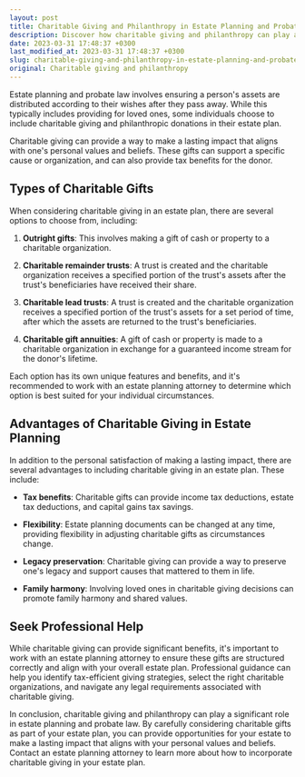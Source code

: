 ```yaml
---
layout: post
title: Charitable Giving and Philanthropy in Estate Planning and Probate Law
description: Discover how charitable giving and philanthropy can play a significant role in estate planning and probate law, providing opportunities for one's estate to make a lasting impact that aligns with their personal values and beliefs.
date: 2023-03-31 17:48:37 +0300
last_modified_at: 2023-03-31 17:48:37 +0300
slug: charitable-giving-and-philanthropy-in-estate-planning-and-probate-law
original: Charitable giving and philanthropy
---
```


Estate planning and probate law involves ensuring a person's assets are distributed according to their wishes after they pass away. While this typically includes providing for loved ones, some individuals choose to include charitable giving and philanthropic donations in their estate plan. 

Charitable giving can provide a way to make a lasting impact that aligns with one's personal values and beliefs. These gifts can support a specific cause or organization, and can also provide tax benefits for the donor. 

## Types of Charitable Gifts

When considering charitable giving in an estate plan, there are several options to choose from, including:

1. **Outright gifts**: This involves making a gift of cash or property to a charitable organization. 

2. **Charitable remainder trusts**: A trust is created and the charitable organization receives a specified portion of the trust's assets after the trust's beneficiaries have received their share. 

3. **Charitable lead trusts**: A trust is created and the charitable organization receives a specified portion of the trust's assets for a set period of time, after which the assets are returned to the trust's beneficiaries. 

4. **Charitable gift annuities**: A gift of cash or property is made to a charitable organization in exchange for a guaranteed income stream for the donor's lifetime. 

Each option has its own unique features and benefits, and it's recommended to work with an estate planning attorney to determine which option is best suited for your individual circumstances. 

## Advantages of Charitable Giving in Estate Planning

In addition to the personal satisfaction of making a lasting impact, there are several advantages to including charitable giving in an estate plan. These include:

- **Tax benefits**: Charitable gifts can provide income tax deductions, estate tax deductions, and capital gains tax savings. 

- **Flexibility**: Estate planning documents can be changed at any time, providing flexibility in adjusting charitable gifts as circumstances change. 

- **Legacy preservation**: Charitable giving can provide a way to preserve one's legacy and support causes that mattered to them in life. 

- **Family harmony**: Involving loved ones in charitable giving decisions can promote family harmony and shared values.

## Seek Professional Help

While charitable giving can provide significant benefits, it's important to work with an estate planning attorney to ensure these gifts are structured correctly and align with your overall estate plan. Professional guidance can help you identify tax-efficient giving strategies, select the right charitable organizations, and navigate any legal requirements associated with charitable giving. 

In conclusion, charitable giving and philanthropy can play a significant role in estate planning and probate law. By carefully considering charitable gifts as part of your estate plan, you can provide opportunities for your estate to make a lasting impact that aligns with your personal values and beliefs. Contact an estate planning attorney to learn more about how to incorporate charitable giving in your estate plan.